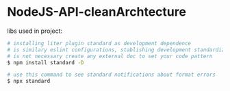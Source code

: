 # NodeJS-API-cleanArchtecture

libs used in project:

```bash
# installing liter plugin standard as development dependence
# is similary eslint configurations, stablishing development standardizations
# is not necessary create any external doc to set your code pattern
$ npm install standard -D

# use this command to see standard notifications about format errors
$ npx standard
```
